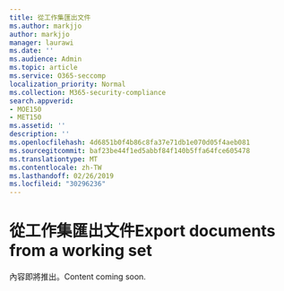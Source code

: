 ```yaml
---
title: 從工作集匯出文件
ms.author: markjjo
author: markjjo
manager: laurawi
ms.date: ''
ms.audience: Admin
ms.topic: article
ms.service: O365-seccomp
localization_priority: Normal
ms.collection: M365-security-compliance
search.appverid:
- MOE150
- MET150
ms.assetid: ''
description: ''
ms.openlocfilehash: 4d6851b0f4b86c8fa37e71db1e070d05f4aeb081
ms.sourcegitcommit: baf23be44f1ed5abbf84f140b5ffa64fce605478
ms.translationtype: MT
ms.contentlocale: zh-TW
ms.lasthandoff: 02/26/2019
ms.locfileid: "30296236"
---
```

# <a name="export-documents-from-a-working-set"></a><span data-ttu-id="9b071-102">從工作集匯出文件</span><span class="sxs-lookup"><span data-stu-id="9b071-102">Export documents from a working set</span></span>

<span data-ttu-id="9b071-103">內容即將推出。</span><span class="sxs-lookup"><span data-stu-id="9b071-103">Content coming soon.</span></span>